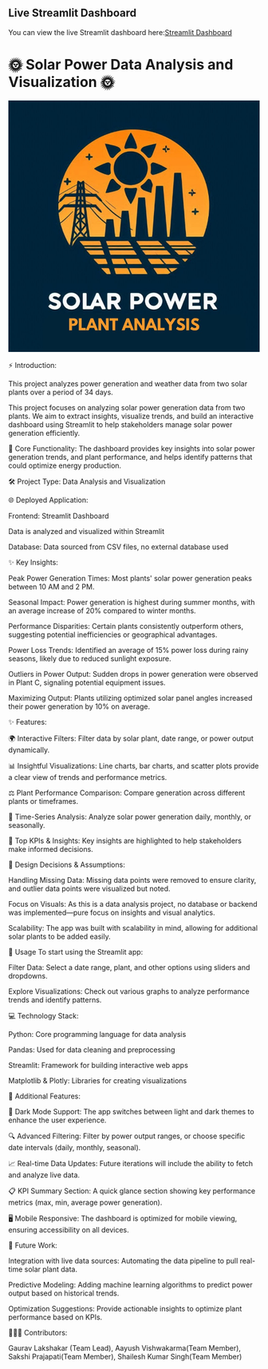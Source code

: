 ## Live Streamlit Dashboard

You can view the live Streamlit dashboard here:[Streamlit Dashboard](https://decarbonization-developers042-dokqglzb9wthau6dhhz2jx.streamlit.app/)

# 🌞 Solar Power Data Analysis and Visualization 🌞
![image_alt](https://github.com/Sakshi9977/-Solar-Power-Data-Analysis-and-Visualization/blob/main/Solar%20Project%20logo.jpg)


⚡ Introduction:

This project analyzes power generation and weather data from two solar plants over a period of 34 days.

This project focuses on analyzing solar power generation data from two plants. We aim to extract insights, visualize trends, and build an interactive dashboard using Streamlit to help stakeholders manage solar power generation efficiently.

🚀 Core Functionality: The dashboard provides key insights into solar power generation trends, and plant performance, and helps identify patterns that could optimize energy production.

🛠️ Project Type:
Data Analysis and Visualization

🌐 Deployed Application:

Frontend: Streamlit Dashboard

Data is analyzed and visualized within Streamlit

Database: Data sourced from CSV files, no external database used

✨ Key Insights:

Peak Power Generation Times: Most plants' solar power generation peaks between 10 AM and 2 PM.

Seasonal Impact: Power generation is highest during summer months, with an average increase of 20% compared to winter months.

Performance Disparities: Certain plants consistently outperform others, suggesting potential inefficiencies or geographical advantages.

Power Loss Trends: Identified an average of 15% power loss during rainy seasons, likely due to reduced sunlight exposure.

Outliers in Power Output: Sudden drops in power generation were observed in Plant C, signaling potential equipment issues.

Maximizing Output: Plants utilizing optimized solar panel angles increased their power generation by 10% on average.

✨ Features:

🌍 Interactive Filters: Filter data by solar plant, date range, or power output dynamically.

📊 Insightful Visualizations: Line charts, bar charts, and scatter plots provide a clear view of trends and performance metrics.

⚖️ Plant Performance Comparison: Compare generation across different plants or timeframes.

📅 Time-Series Analysis: Analyze solar power generation daily, monthly, or seasonally.

📝 Top KPIs & Insights: Key insights are highlighted to help stakeholders make informed decisions.

🎨 Design Decisions & Assumptions:

Handling Missing Data: Missing data points were removed to ensure clarity, and outlier data points were visualized but noted.

Focus on Visuals: As this is a data analysis project, no database or backend was implemented—pure focus on insights and visual analytics.

Scalability: The app was built with scalability in mind, allowing for additional solar plants to be added easily.

🎯 Usage
To start using the Streamlit app:

Filter Data: Select a date range, plant, and other options using sliders and dropdowns.

Explore Visualizations: Check out various graphs to analyze performance trends and identify patterns.

💻 Technology Stack:

Python: Core programming language for data analysis

Pandas: Used for data cleaning and preprocessing

Streamlit: Framework for building interactive web apps

Matplotlib & Plotly: Libraries for creating visualizations

🚀 Additional Features:

🌟 Dark Mode Support: The app switches between light and dark themes to enhance the user experience.

🔍 Advanced Filtering: Filter by power output ranges, or choose specific date intervals (daily, monthly, seasonal).

📈 Real-time Data Updates: Future iterations will include the ability to fetch and analyze live data.

📋 KPI Summary Section: A quick glance section showing key performance metrics (max, min, average power generation).

🖥️ Mobile Responsive: The dashboard is optimized for mobile viewing, ensuring accessibility on all devices.

📝 Future Work:

Integration with live data sources: Automating the data pipeline to pull real-time solar plant data.

Predictive Modeling: Adding machine learning algorithms to predict power output based on historical trends.

Optimization Suggestions: Provide actionable insights to optimize plant performance based on KPIs.

🧑‍🤝‍🧑 Contributors:

Gaurav Lakshakar (Team Lead), Aayush Vishwakarma(Team Member), Sakshi Prajapati(Team Member), Shailesh Kumar Singh(Team Member)
